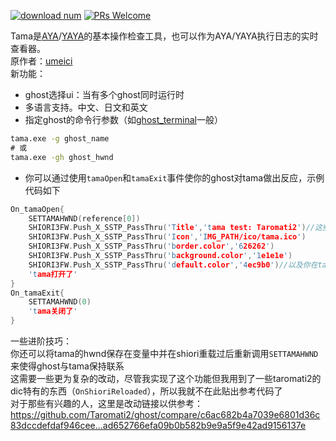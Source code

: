 [![download num](https://img.shields.io/github/downloads/nikolat/tama/total)](https://github.com/nikolat/tama/releases/latest)
[![PRs Welcome](https://img.shields.io/badge/PRs-welcome-brightgreen.svg)](http://makeapullrequest.com)


Tama是[AYA]( http://umeici.onjn.jp/ )/[YAYA]( https://github.com/ponapalt/yaya-shiori )的基本操作检查工具，也可以作为AYA/YAYA执行日志的实时查看器。  
原作者：[umeici](http://umeici.onjn.jp/)  
新功能：  
- ghost选择ui：当有多个ghost同时运行时  
- 多语言支持。中文、日文和英文  
- 指定ghost的命令行参数（如[ghost_terminal](https://github.com/Taromati2/ghost_terminal)一般）  
```bat
tama.exe -g ghost_name
# 或
tama.exe -gh ghost_hwnd
```
- 你可以通过使用`tamaOpen`和`tamaExit`事件使你的ghost对tama做出反应，示例代码如下  
```c
On_tamaOpen{
	SETTAMAHWND(reference[0])
	SHIORI3FW.Push_X_SSTP_PassThru('Title','tama test: Taromati2')//这些设置都是可选的
	SHIORI3FW.Push_X_SSTP_PassThru('Icon','IMG_PATH/ico/tama.ico')
	SHIORI3FW.Push_X_SSTP_PassThru('border.color','626262')
	SHIORI3FW.Push_X_SSTP_PassThru('background.color','1e1e1e')
	SHIORI3FW.Push_X_SSTP_PassThru('default.color','4ec9b0')//以及你在tama.txt中可以找到的任何其他设置。
	'tama打开了'
}
On_tamaExit{
	SETTAMAHWND(0)
	'tama关闭了'
}
```
一些进阶技巧：  
你还可以将tama的hwnd保存在变量中并在shiori重载过后重新调用`SETTAMAHWND`来使得ghost与tama保持联系  
这需要一些更为复杂的改动，尽管我实现了这个功能但我用到了一些taromati2的dic特有的东西（`OnShioriReloaded`），所以我就不在此贴出参考代码了  
对于那些有兴趣的人，这里是改动链接以供参考：  
https://github.com/Taromati2/ghost/compare/c6ac682b4a7039e6801d36c83dccdefdaf946cee...ad652766efa09b0b582b9e9a5f9e42ad9156137e  
